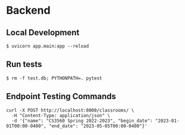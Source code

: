 # Backend

## Local Development

```console
$ uvicorn app.main:app --reload
```

## Run tests

```console
$ rm -f test.db; PYTHONPATH=. pytest
```

## Endpoint Testing Commands

```console
curl -X POST http://localhost:8000/classrooms/ \
  -H "Content-Type: application/json" \
  -d '{"name": "CS3560 Spring 2022-2023", "begin_date": "2023-01-01T00:00-0400", "end_date": "2023-05-05T00:00-0400"}'
```